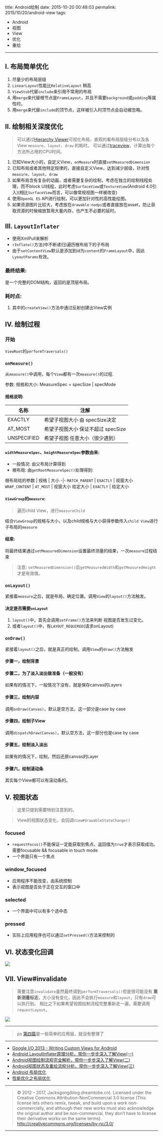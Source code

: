 title: Android绘制
date: 2015-10-20 00:48:03
permalink: 2015/10/20/android-view
tags:
- Android
- 视图
- View
- 优化
- 重绘

---

## I. 布局简单优化

1. 尽量少的布局层级
2. `LinearLayout`性能比`RelativeLayout` 稍高
3. `ViewStub`代替`include`来引用不常用的布局
4. 用`merge`来代替根节点是`FrameLayout`，并且不需要`background`或`padding`等属性时。
5. 用`merge`来代替`include`的顶节点，这样被引入时顶节点会自动被忽略。

<!-- more -->

## II. 绘制相关深度优化

> 可以通过[Hierarchy Viewer](http://developer.android.com/tools/help/hierarchy-viewer.html)可视化布局，直观的看布局层级分布以及各View `measure`、`layout`、`draw` 的耗时。
> 可以通过[traceview](http://developer.android.com/tools/debugging/debugging-tracing.html)，计算出每个方法所占用的CPU时间。

1. 已知View大小的，自定义View，`onMeasure`时直接`setMeasuredDimension`
2. 已知布局或者其他特定规律的，直接自定义View，达到减少层级，针对性`measure`、`layout`、`draw`
3. 如果布局含有复杂的动画，或者需要复杂的绘制，考虑在独立的绘制线程处理，而不block UI线程，此时考虑`SurfaceView`或`TextureView`(Android 4.0引入)(相比`SurfaceView`而言，可以像常规视图一样被改变)
4. 使用`OpenGL ES` API进行绘制，可以更加针对性的高性能绘图。
5. 如果资源图片比较大，考虑放在`drawable-nodpi`或者直接放在asset，防止获取资源的时候缩放暂用大量内存，也产生不必要的延时。

## III. `LayoutInflater`

- 使用XmlPull来解析
- `rInflate()`方法(中不断递归)遍历根布局下的子布局
- 由于`setContentView`默认是添加到id为`content`的`FrameLayout`中，因此`LyoautParams`有效。


### 最终结果:
是一个完整的DOM结构，返回的是顶层布局。

### 耗时点:

1. 其中的`createView()`方法中通过反射创建出View实例

## IV. 绘制过程

### 开始

`ViewRoot`的`performTraversals()`

### `onMeasure()`

从`measure()`中调用，每个`View`都有一次`measure()`的过程.

参数: 规格和大小: MeasureSpec = specSize | specMode

#### 规格说明:

名称 | 注解
-|-
EXACTLY | 希望子视图大小 由 specSize决定
AT_MOST | 希望子视图大小 保证不超过 specSize
UNSPECIFIED | 希望子视图 任意大小（很少遇到）


#### `widthMeasureSpec`、`heightMeasureSpec`参数由来:

- 一般情况: 由父布局计算得到
- 根布局: 由`getRootMeasureSpec()`处理得到:

根布局给的参数 | 规格 | 大小
-|-
`MATCH_PARENT` | `EXACTLY` | 视窗大小
`WRAP_CONTENT` | `AT_MOST` | 视窗大小
给定大小 | `EXACTLY` | 给定大小

#### `ViewGroup`的`measure`:

> 遍历child View，进行`measureChild`

结合`ViewGroup`的规格与大小，以及child规格与大小获得参数传入`child View`进行子布局的`measure`

#### 结束:
将最终结果通过`setMeasuredDimension`设置最终测量的结果，一次`measure`过程结束

> 注意: `setMeasuredDimension()`后`getMeasuredWidth`和`getMeasuredHeight`才是有效值。

### `onLayout()`

紧接着`measure`之后，就是布局，确定位置。调用`View`的`layout()`方法触发。

#### 决定是否需要`onLayout`

1.  `layout()`中，首先会调用`setFrame()`方法来判断 视图是否发生过变化。
2.  或者`layout()`中，有`LAYOUT_REQUIRED`(请求onLayout)


### `onDraw()`

紧接着`layout()`之后，就是真正的绘制。调用`View`的`draw()`方法触发

#### 步骤一，绘制背景

#### 步骤二，为了淡入淡出做准备（一般没有）

如果有的情况下，一般情况下没有，就是保存canvas的Layers

#### 步骤三，绘制内容

调用`onDraw(Canvas)`，默认是空方法，这一部分是case by case

#### 步骤四，绘制子View

调用`dispatchDraw(Canvas)`，默认空方法，这一部分也是case by case

#### 步骤五，绘制淡入淡出

如果有的情况下，绘制，然后还原canvas的Layer

#### 步骤六，绘制滚动条

其实每个View都可以有滚动条的。

## V. 视图状态

> 这里只提到需要特别注意到的。

> View的视图状态变化，会回调`View#drawableStateChange()`

### focused

- `requestFocus()`不能保证一定能获取到焦点，返回值为`true`才表示获取成功。需要focusable && focusable in touch mode
- 一个界面只有一个焦点

### window_focused

- 应用程序不能改变，由系统控制
- 表示视图是否处于正在交互的窗口中

### selected

- 一个界面中可以有多个选中态

### pressed

- 实际上应用程序也可以通过`setPressed()`方法来控制的

## VI. 状态变化回调

![](/img/android_view-1.png)

## VII. View#invalidate

> 需要注意`invalidate`虽然最终调到`performTraversals()`但是很可能没有 **重新测量标志**，大小没有变化，因此不会执行`measure`和`layout`，只有`draw`可以执行到。
> 相比之下如果希望视图绘制流程完整重新走一遍，需要调用`requestLayout`。

![](/img/android_view-2.png)


---

> ps [第四篇](http://blog.csdn.net/guolin_blog/article/details/17357967)是一些简单的应用层，就没有整理了

----

- [Google I/O 2013 - Writing Custom Views for Android](https://www.youtube.com/watch?v=NYtB6mlu7vA&t=1m41s)
- [Android LayoutInflater原理分析，带你一步步深入了解View(一)](http://blog.csdn.net/guolin_blog/article/details/12921889)
- [Android视图绘制流程完全解析，带你一步步深入了解View(二)](http://blog.csdn.net/guolin_blog/article/details/16330267)
- [Android视图状态及重绘流程分析，带你一步步深入了解View(三)](http://blog.csdn.net/guolin_blog/article/details/17045157)
- [Android 布局优化](http://www.stormzhang.com/android/2014/04/10/android-optimize-layout/)
- [性能优化之布局优化](http://www.trinea.cn/android/layout-performance/)

---

> © 2012 - 2017, Jacksgong(blog.dreamtobe.cn). Licensed under the Creative Commons Attribution-NonCommercial 3.0 license (This license lets others remix, tweak, and build upon a work non-commercially, and although their new works must also acknowledge the original author and be non-commercial, they don’t have to license their derivative works on the same terms). http://creativecommons.org/licenses/by-nc/3.0/

---
